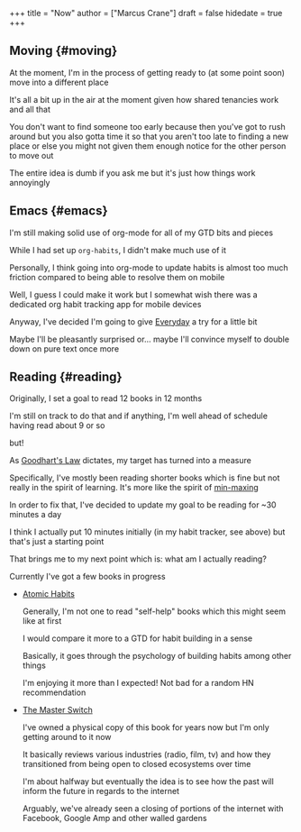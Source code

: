 +++
title = "Now"
author = ["Marcus Crane"]
draft = false
hidedate = true
+++

## Moving {#moving}

At the moment, I'm in the process of getting ready to (at some point soon) move into a different place

It's all a bit up in the air at the moment given how shared tenancies work and all that

You don't want to find someone too early because then you've got to rush around but you also gotta time it so that you aren't too late to finding a new place or else you might not given them enough notice for the other person to move out

The entire idea is dumb if you ask me but it's just how things work annoyingly


## Emacs {#emacs}

I'm still making solid use of org-mode for all of my GTD bits and pieces

While I had set up `org-habits`, I didn't make much use of it

Personally, I think going into org-mode to update habits is almost too much friction compared to being able to resolve them on mobile

Well, I guess I could make it work but I somewhat wish there was a dedicated org habit tracking app for mobile devices

Anyway, I've decided I'm going to give [Everyday](https://everyday.app) a try for a little bit

Maybe I'll be pleasantly surprised or... maybe I'll convince myself to double down on pure text once more


## Reading {#reading}

Originally, I set a goal to read 12 books in 12 months

I'm still on track to do that and if anything, I'm well ahead of schedule having read about 9 or so

but!

As [Goodhart's Law](https://en.wikipedia.org/wiki/Goodhart%27s%5Flaw) dictates, my target has turned into a measure

Specifically, I've mostly been reading shorter books which is fine but not really in the spirit of learning. It's more like the spirit of [min-maxing](https://www.giantbomb.com/min-maxing/3015-128/)

In order to fix that, I've decided to update my goal to be reading for ~30 minutes a day

I think I actually put 10 minutes initially (in my habit tracker, see above) but that's just a starting point

That brings me to my next point which is: what am I actually reading?

Currently I've got a few books in progress

-   [Atomic Habits](https://jamesclear.com/atomic-habits)

    Generally, I'm not one to read "self-help" books which this might seem like at first

    I would compare it more to a GTD for habit building in a sense

    Basically, it goes through the psychology of building habits among other things

    I'm enjoying it more than I expected! Not bad for a random HN recommendation

-   [The Master Switch](https://www.penguinrandomhouse.com/books/194417/the-master-switch-by-tim-wu/)

    I've owned a physical copy of this book for years now but I'm only getting around to it now

    It basically reviews various industries (radio, film, tv) and how they transitioned from being open to closed ecosystems over time

    I'm about halfway but eventually the idea is to see how the past will inform the future in regards to the internet

    Arguably, we've already seen a closing of portions of the internet with Facebook, Google Amp and other walled gardens

